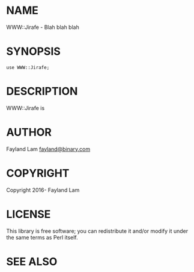# NAME

WWW::Jirafe - Blah blah blah

# SYNOPSIS

    use WWW::Jirafe;

# DESCRIPTION

WWW::Jirafe is

# AUTHOR

Fayland Lam <fayland@binary.com>

# COPYRIGHT

Copyright 2016- Fayland Lam

# LICENSE

This library is free software; you can redistribute it and/or modify
it under the same terms as Perl itself.

# SEE ALSO
